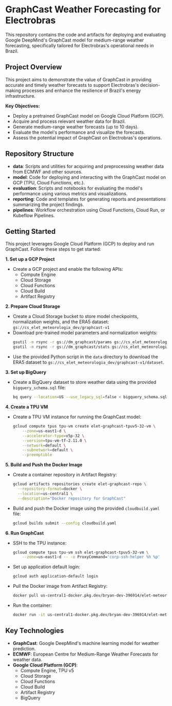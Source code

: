 # GraphCast Weather Forecasting for Electrobras

This repository contains the code and artifacts for deploying and evaluating Google DeepMind's GraphCast model for medium-range weather forecasting, specifically tailored for Electrobras's operational needs in Brazil.

## Project Overview

This project aims to demonstrate the value of GraphCast in providing accurate and timely weather forecasts to support Electrobras's decision-making processes and enhance the resilience of Brazil's energy infrastructure.

**Key Objectives:**

* Deploy a pretrained GraphCast model on Google Cloud Platform (GCP).
* Acquire and process relevant weather data for Brazil.
* Generate medium-range weather forecasts (up to 10 days).
* Evaluate the model's performance and visualize the forecasts.
* Assess the potential impact of GraphCast on Electrobras's operations.

## Repository Structure

* **data**: Scripts and utilities for acquiring and preprocessing weather data from ECMWF and other sources.
* **model**: Code for deploying and interacting with the GraphCast model on GCP (TPU, Cloud Functions, etc.).
* **evaluation**: Scripts and notebooks for evaluating the model's performance using various metrics and visualizations.
* **reporting**: Code and templates for generating reports and presentations summarizing the project findings.
* **pipelines**: Workflow orchestration using Cloud Functions, Cloud Run, or Kubeflow Pipelines.

## Getting Started

This project leverages Google Cloud Platform (GCP) to deploy and run GraphCast. Follow these steps to get started:

**1. Set up a GCP Project**

* Create a GCP project and enable the following APIs:
    * Compute Engine
    * Cloud Storage
    * Cloud Functions
    * Cloud Build
    * Artifact Registry

**2.  Prepare Cloud Storage**

* Create a Cloud Storage bucket to store model checkpoints, normalization weights, and the ERA5 dataset: `gs://cs_elet_meteorologia_dev/graphcast-v1`
* Download pre-trained model parameters and normalization weights:
    ```bash
    gsutil -m rsync -r gs://dm_graphcast/params gs://cs_elet_meteorologia_dev/graphcast-v1/params
    gsutil -m rsync -r gs://dm_graphcast/stats gs://cs_elet_meteorologia_dev/graphcast-v1/stats
    ```
* Use the provided Python script in the `data` directory to download the ERA5 dataset to `gs://cs_elet_meteorologia_dev/graphcast-v1/dataset`.

**3. Set up BigQuery**

* Create a BigQuery dataset to store weather data using the provided `bigquery_schema.sql` file:
    ```bash
    bq query --location=US --use_legacy_sql=false < bigquery_schema.sql
    ```

**4.  Create a TPU VM**

* Create a TPU VM instance for running the GraphCast model:
    ```bash
    gcloud compute tpus tpu-vm create elet-graphcast-tpuv5-32-vm \
        --zone=us-east1-d \
        --accelerator-type=v5p-32 \
        --version=tpu-vm-tf-2.11.0 \
        --network=default \
        --subnetwork=default \
        --preemptible 
    ```

**5. Build and Push the Docker Image**

* Create a container repository in Artifact Registry:
    ```bash
    gcloud artifacts repositories create elet-graphcast-repo \
      --repository-format=docker \
      --location=us-central1 \
      --description="Docker repository for GraphCast" 
    ```
* Build and push the Docker image using the provided `cloudbuild.yaml` file:
    ```bash
    gcloud builds submit --config cloudbuild.yaml
    ```

**6. Run GraphCast**

* SSH to the TPU instance:
    ```bash
    gcloud compute tpus tpu-vm ssh elet-graphcast-tpuv5-32-vm \
        --zone=us-east1-d -- -o ProxyCommand='corp-ssh-helper %h %p'
    ```
* Set up application default login:
    ```bash
    gcloud auth application-default login
    ```
* Pull the Docker image from Artifact Registry:
    ```bash
    docker pull us-central1-docker.pkg.dev/bryan-dev-396914/elet-meteorologia-graphcast-dev/graphcast:latest
    ```
* Run the container:
    ```bash
    docker run -it us-central1-docker.pkg.dev/bryan-dev-396914/elet-meteorologia-graphcast-dev/graphcast:latest python3 predictions.py 2022-01-01 10
    ```

## Key Technologies

* **GraphCast**: Google DeepMind's machine learning model for weather prediction.
* **ECMWF**: European Centre for Medium-Range Weather Forecasts for weather data.
* **Google Cloud Platform (GCP)**: 
    * Compute Engine, TPU v5
    * Cloud Storage
    * Cloud Functions
    * Cloud Build
    * Artifact Registry
    * BigQuery
